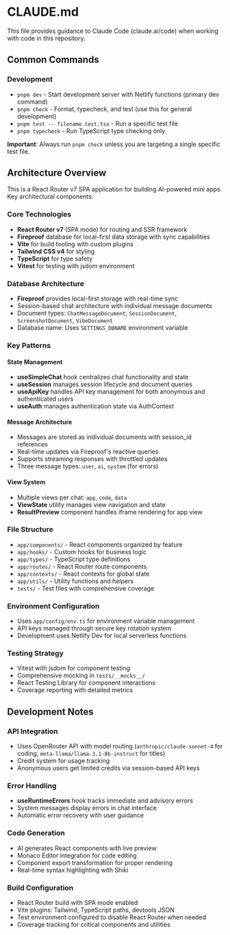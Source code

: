 # CLAUDE.md

This file provides guidance to Claude Code (claude.ai/code) when working with code in this repository.

## Common Commands

### Development

- `pnpm dev` - Start development server with Netlify functions (primary dev command)
- `pnpm check` - Format, typecheck, and test (use this for general development)
- `pnpm test -- filename.test.tsx` - Run a specific test file
- `pnpm typecheck` - Run TypeScript type checking only

**Important**: Always run `pnpm check` unless you are targeting a single specific test file.

## Architecture Overview

This is a React Router v7 SPA application for building AI-powered mini apps. Key architectural components:

### Core Technologies

- **React Router v7** (SPA mode) for routing and SSR framework
- **Fireproof** database for local-first data storage with sync capabilities
- **Vite** for build tooling with custom plugins
- **Tailwind CSS v4** for styling
- **TypeScript** for type safety
- **Vitest** for testing with jsdom environment

### Database Architecture

- **Fireproof** provides local-first storage with real-time sync
- Session-based chat architecture with individual message documents
- Document types: `ChatMessageDocument`, `SessionDocument`, `ScreenshotDocument`, `VibeDocument`
- Database name: Uses `SETTINGS_DBNAME` environment variable

### Key Patterns

#### State Management

- **useSimpleChat** hook centralizes chat functionality and state
- **useSession** manages session lifecycle and document queries
- **useApiKey** handles API key management for both anonymous and authenticated users
- **useAuth** manages authentication state via AuthContext

#### Message Architecture

- Messages are stored as individual documents with session_id references
- Real-time updates via Fireproof's reactive queries
- Supports streaming responses with throttled updates
- Three message types: `user`, `ai`, `system` (for errors)

#### View System

- Multiple views per chat: `app`, `code`, `data`
- **ViewState** utility manages view navigation and state
- **ResultPreview** component handles iframe rendering for app view

### File Structure

- `app/components/` - React components organized by feature
- `app/hooks/` - Custom hooks for business logic
- `app/types/` - TypeScript type definitions
- `app/routes/` - React Router route components
- `app/contexts/` - React contexts for global state
- `app/utils/` - Utility functions and helpers
- `tests/` - Test files with comprehensive coverage

### Environment Configuration

- Uses `app/config/env.ts` for environment variable management
- API keys managed through secure key rotation system
- Development uses Netlify Dev for local serverless functions

### Testing Strategy

- Vitest with jsdom for component testing
- Comprehensive mocking in `tests/__mocks__/`
- React Testing Library for component interactions
- Coverage reporting with detailed metrics

## Development Notes

### API Integration

- Uses OpenRouter API with model routing (`anthropic/claude-sonnet-4` for coding, `meta-llama/llama-3.1-8b-instruct` for titles)
- Credit system for usage tracking
- Anonymous users get limited credits via session-based API keys

### Error Handling

- **useRuntimeErrors** hook tracks immediate and advisory errors
- System messages display errors in chat interface
- Automatic error recovery with user guidance

### Code Generation

- AI generates React components with live preview
- Monaco Editor integration for code editing
- Component export transformation for proper rendering
- Real-time syntax highlighting with Shiki

### Build Configuration

- React Router build with SPA mode enabled
- Vite plugins: Tailwind, TypeScript paths, devtools JSON
- Test environment configured to disable React Router when needed
- Coverage tracking for critical components and utilities
